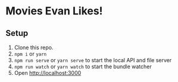 # Movies Evan Likes!

## Setup

1. Clone this repo.
2. `npm i` or `yarn`
3. `npm run serve` or `yarn serve` to start the local API and file server
3. `npm run watch` or `yarn watch` to start the bundle watcher
4. Open [http://localhost:3000](http://localhost:3000)
